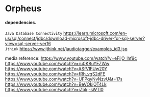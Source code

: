 # Orpheus 



#### dependencies. 
`Java Database Connectivity` https://learn.microsoft.com/en-us/sql/connect/jdbc/download-microsoft-jdbc-driver-for-sql-server?view=sql-server-ver16 <br>
`Jthink` https://www.jthink.net/jaudiotagger/examples_id3.jsp

media reference:
https://www.youtube.com/watch?v=eFjjO_lhf9c
https://www.youtube.com/watch?v=ru0K8uYEZWw
https://www.youtube.com/watch?v=ASfVIFUw20Y
https://www.youtube.com/watch?v=fRh_vgS2dFE
https://www.youtube.com/watch?v=UFPqyNvNzvU&t=17s
https://www.youtube.com/watch?v=BeVOkjOT4Lk
https://www.youtube.com/watch?v=iZbkj-sWTI0
